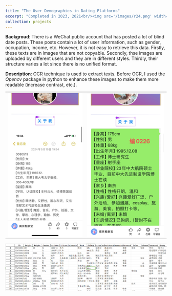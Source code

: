 ```yaml
---
title: "The User Demographics in Dating Platforms"
excerpt: "Completed in 2023, 2021<br/><img src='/images/r24.png' width='600'>"
collection: projects
---
```


**Backgroud**: There is a WeChat public account that has posted a lot of blind date posts. These posts contain a lot of user information, such as gender, occupation, income, etc. However, it is not easy to retrieve this data. Firstly, these texts are in images that are not copyable. Secondly, thse images are uploaded by different users and they are in different styles. Thirdly, their structure varies a lot since there is no unified format.

**Description**:
OCR technique is used to extract texts. Before OCR, I used the *Opencv* package in python to enhance these images to make them more readable (increase contrast, etc.).  

<div align=center>
<table><tr>
<td><img src="/images/r21.jpg"></td>
<td><img src="/images/r22.jpg" ></td>
</tr></table>
</div>
<div align=center><img src="../images/r23.png"></div>
<!-- <div align=center>
<table><tr>
<td><img src="/images/heat2.jpg"></td>
<td><img src="/images/heat3.jpg" ></td>
</tr></table>
</div> -->





